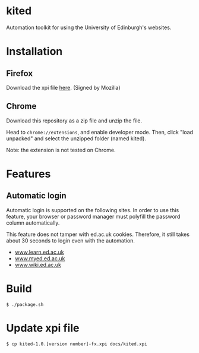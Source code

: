 # kited

Automation toolkit for using the University of Edinburgh's websites.

# Installation

## Firefox

Download the xpi file [here](https://kited.natsuozawa.com/kited.xpi). (Signed by Mozilla)

## Chrome

Download this repository as a zip file and unzip the file.

Head to `chrome://extensions`, and enable developer mode. Then, click "load unpacked" and select the unzipped folder (named kited).

Note: the extension is not tested on Chrome.

# Features

## Automatic login

Automatic login is supported on the following sites. In order to use this feature, your browser or password manager must polyfill the password column automatically.

This feature does not tamper with ed.ac.uk cookies. Therefore, it still takes about 30 seconds to login even with the automation.

* www.learn.ed.ac.uk
* www.myed.ed.ac.uk
* www.wiki.ed.ac.uk

# Build

```
$ ./package.sh
```

# Update xpi file

```
$ cp kited-1.0.[version number]-fx.xpi docs/kited.xpi
```
